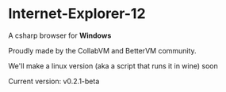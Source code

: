 # Internet-Explorer-12
A csharp browser for <b>Windows</b>

Proudly made by the CollabVM and BetterVM community.

We'll make a linux version (aka a script that runs it in wine) soon

Current version: v0.2.1-beta
